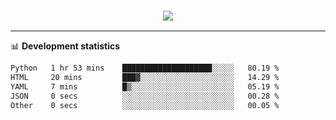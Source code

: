<h3 align="center">
  <a href="https://github.com/hwalker928">
      <img src="https://github-profile-trophy.vercel.app/?username=hwalker928&no-bg=true&no-frame=true">
  </a>
</h3>


<hr>

📊 **Development statistics**

<!--START_SECTION:waka-->

```txt
Python   1 hr 53 mins    ████████████████████░░░░░   80.19 %
HTML     20 mins         ███▓░░░░░░░░░░░░░░░░░░░░░   14.29 %
YAML     7 mins          █▒░░░░░░░░░░░░░░░░░░░░░░░   05.19 %
JSON     0 secs          ░░░░░░░░░░░░░░░░░░░░░░░░░   00.28 %
Other    0 secs          ░░░░░░░░░░░░░░░░░░░░░░░░░   00.05 %
```

<!--END_SECTION:waka-->
